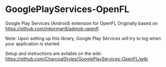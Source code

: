 GooglePlayServices-OpenFL
=========================
Google Play Services (Android) extension for OpenFL 
Originally based on https://github.com/mkorman9/admob-openfl

Note: Upon setting up this library, Google Play Services will try to log when your application is started.

Setup and instructions are avilable on the wiki: https://github.com/CharcoalStyles/GooglePlayServices-OpenFL/wiki